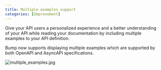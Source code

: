 ```yaml
---
title: Multiple examples support
categories: [Improvement]
---
```


Give your API users a personalized experience and a better understanding of your API while reading your documentation by including multiple examples to your API definition.

Bump now supports displaying multiple examples which are supported by both OpenAPI and AsyncAPI specifications.

![multiple_examples.jpg](/images/updates/multiple_examples.jpg)
